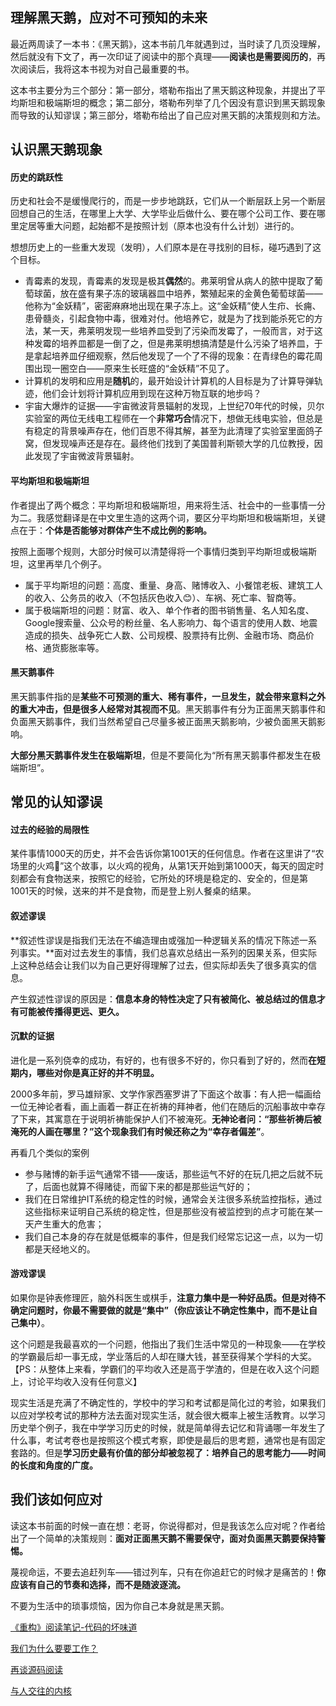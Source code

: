 ## 理解黑天鹅，应对不可预知的未来

​		最近两周读了一本书：《黑天鹅》，这本书前几年就遇到过，当时读了几页没理解，然后就没有下文了，再一次印证了阅读中的那个真理——**阅读也是需要阅历的**，再次阅读后，我将这本书视为对自己最重要的书。

​		这本书主要分为三个部分：第一部分，塔勒布指出了黑天鹅这种现象，并提出了平均斯坦和极端斯坦的概念；第二部分，塔勒布列举了几个因没有意识到黑天鹅现象而导致的认知谬误；第三部分，塔勒布给出了自己应对黑天鹅的决策规则和方法。

## 认识黑天鹅现象

#### 历史的跳跃性

历史和社会不是缓慢爬行的，而是一步步地跳跃，它们从一个断层跃上另一个断层回想自己的生活，在哪里上大学、大学毕业后做什么、要在哪个公司工作、要在哪里定居等重大问题，起始都不是按照计划（原本也没有什么计划）进行的。

想想历史上的一些重大发现（发明），人们原本是在寻找别的目标，碰巧遇到了这个目标。

- 青霉素的发现，青霉素的发现是极其**偶然**的。弗莱明曾从病人的脓中提取了葡萄球菌，放在盛有果子冻的玻璃器皿中培养，繁殖起来的金黄色葡萄球菌——他称为“金妖精”，密密麻麻地出现在果子冻上。这“金妖精”使人生疖、长痈、患骨髓炎，引起食物中毒，很难对付。他培养它，就是为了找到能杀死它的方法，某一天，弗莱明发现一些培养皿受到了污染而发霉了，一般而言，对于这种发霉的培养皿都是一倒了之，但是弗莱明想搞清楚是什么污染了培养皿，于是拿起培养皿仔细观察，然后他发现了一个了不得的现象：在青绿色的霉花周围出现一圈空白——原来生长旺盛的“金妖精”不见了。
- 计算机的发明和应用是**随机**的，最开始设计计算机的人目标是为了计算导弹轨迹，他们会计划将计算机应用到现在这种万物互联的地步吗？
- 宇宙大爆炸的证据——宇宙微波背景辐射的发现，上世纪70年代的时候，贝尔实验室的两位无线电工程师在一个**非常巧合**情况下，想做无线电实验，但总是有稳定的背景噪声存在，他们百思不得其解，甚至为此清理了实验室里面鸽子窝，但发现噪声还是存在。最终他们找到了美国普利斯顿大学的几位教授，因此发现了宇宙微波背景辐射。

#### 平均斯坦和极端斯坦

​		作者提出了两个概念：平均斯坦和极端斯坦，用来将生活、社会中的一些事情一分为二。我感觉翻译是在中文里生造的这两个词，要区分平均斯坦和极端斯坦，关键点在于：**个体是否能够对群体产生不成比例的影响。**

按照上面哪个规则，大部分时候可以清楚得将一个事情归类到平均斯坦或极端斯坦，这里再举几个例子。

- 属于平均斯坦的问题：高度、重量、身高、赌博收入、小餐馆老板、建筑工人的收入、公务员的收入（不包括灰色收入😊）、车祸、死亡率、智商等。
- 属于极端斯坦的问题：财富、收入、单个作者的图书销售量、名人知名度、Google搜索量、公众号的粉丝量、名人影响力、每个语言的使用人数、地震造成的损失、战争死亡人数、公司规模、股票持有比例、金融市场、商品价格、通货膨胀率等。

#### 黑天鹅事件

​		黑天鹅事件指的是**某些不可预测的重大、稀有事件，一旦发生，就会带来意料之外的重大冲击，但是很多人经常对其视而不见**。黑天鹅事件有分为正面黑天鹅事件和负面黑天鹅事件，我们当然希望自己尽量多被正面黑天鹅影响，少被负面黑天鹅影响。

**大部分黑天鹅事件发生在极端斯坦**，但是不要简化为“所有黑天鹅事件都发生在极端斯坦”。

## 常见的认知谬误

#### 过去的经验的局限性

​		某件事情1000天的历史，并不会告诉你第1001天的任何信息。作者在这里讲了“农场里的火鸡🦃”这个故事，以火鸡的视角，从第1天开始到第1000天，每天的固定时刻都会有食物送来，按照它的经验，它所处的环境是稳定的、安全的，但是第1001天的时候，送来的并不是食物，而是登上别人餐桌的结果。

#### 叙述谬误

​		**叙述性谬误是指我们无法在不编造理由或强加一种逻辑关系的情况下陈述一系列事实。**面对过去发生的事情，我们总喜欢总结出一系列的因果关系，但实际上这种总结会让我们以为自己更好得理解了过去，但实际却丢失了很多真实的信息。

​		产生叙述性谬误的原因是：**信息本身的特性决定了只有被简化、被总结过的信息才有可能被传播得更远、更久。**

#### 沉默的证据

​		进化是一系列侥幸的成功，有好的，也有很多不好的，你只看到了好的，然而**在短期内，哪些对你是真正好的并不明显。**

​		2000多年前，罗马雄辩家、文学作家西塞罗讲了下面这个故事：有人把一幅画给一位无神论者看，画上画着一群正在祈祷的拜神者，他们在随后的沉船事故中幸存了下来，其寓意在于说明祈祷能保护人们不被淹死。**无神论者问：“那些祈祷后被淹死的人画在哪里？”这个现象我们有时候还称之为“幸存者偏差”**。

再看几个类似的案例

- 参与赌博的新手运气通常不错——废话，那些运气不好的在玩几把之后就不玩了，后面也就算不得赌徒，而留下来的都是那些运气好的；
- 我们在日常维护IT系统的稳定性的时候，通常会关注很多系统监控指标，通过这些指标来证明自己系统的稳定性，但是那些没有被监控到的点才可能在某一天产生重大的危害；
- 我们自己本身的存在就是低概率的事件，但是我们经常忘记这一点，以为一切都是天经地义的。



#### 游戏谬误

​		如果你是钟表修理匠，脑外科医生或棋手，**注意力集中是一种好品质。但是对待不确定问题时，你最不需要做的就是“集中”（你应该让不确定性集中，而不是让自己集中）**。

​		这个问题是我最喜欢的一个问题，他指出了我们生活中常见的一种现象——在学校的学霸最后却一事无成，学业落后的人却在赚大钱，甚至获得某个学科的大奖。【PS：从整体上来看，学霸们的平均收入还是高于学渣的，但是在收入这个问题上，讨论平均收入没有任何意义】

​		现实生活是充满了不确定性的，学校中的学习和考试都是简化过的考验，如果我们以应对学校考试的那种方法去面对现实生活，就会很大概率上被生活教育。以学习历史举个例子，我在中学学习历史的时候，就是简单得去记忆和背诵哪一年发生了什么事，考试考卷也是按照这个模式考察，即使是最后的思考题，通常也是有固定套路的。但是**学习历史最有价值的部分却被忽视了：培养自己的思考能力——时间的长度和角度的广度。**

## 我们该如何应对

​		读这本书前面的时候一直在想：老哥，你说得都对，但是我该怎么应对呢？作者给出了一个简单的决策规则：**面对正面黑天鹅不需要保守，面对负面黑天鹅要保持警惕。**

​		蔑视命运，不要去追赶列车——错过列车，只有在你追赶它的时候才是痛苦的！**你应该有自己的节奏和选择，而不是随波逐流。**

不要为生活中的琐事烦恼，因为你自己本身就是黑天鹅。

[《重构》阅读笔记-代码的坏味道](http://mp.weixin.qq.com/s?__biz=MzIwMjA3MDE3MQ==&mid=2650737194&idx=1&sn=03a8377b316500334a9dae6838be1313&chksm=8eefebdeb99862c85ee4451c07547ca5f93a2041e48e1b4ee3a3d263846491ea24227ac0e2d2&scene=21#wechat_redirect)

[我们为什么要要工作？](http://mp.weixin.qq.com/s?__biz=MzIwMjA3MDE3MQ==&mid=208297967&idx=1&sn=ee2a63c4bfb17a8f6c15f10c3982e544&chksm=1f7abe1b280d370db14e3f671e737d6eb7bbd8b0b8d0fd26e6088e1e5fef20974cebb8482915&scene=21#wechat_redirect)

[再谈源码阅读](http://mp.weixin.qq.com/s?__biz=MzIwMjA3MDE3MQ==&mid=2650737471&idx=1&sn=27ca2d81db6e7d493c5cec734c829fd8&chksm=8eefeacbb99863dd10e015fd8ecae8536e81b5f7e6907b2ce616b7ca39ee8b8756d14e03d48d&scene=21#wechat_redirect)

[与人交往的内核](http://mp.weixin.qq.com/s?__biz=MzIwMjA3MDE3MQ==&mid=2650737425&idx=1&sn=02977055bc26cd6d54b20b86face7571&chksm=8eefeae5b99863f303c0e97de497e37f16663917c3468047c7ac5c55809db8f5b7bc9b4f5117&scene=21#wechat_redirect)